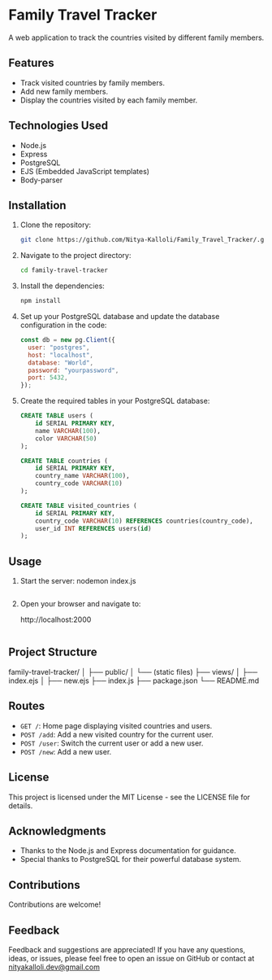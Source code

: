 # Family Travel Tracker

A web application to track the countries visited by different family members.

## Features

- Track visited countries by family members.
- Add new family members.
- Display the countries visited by each family member.

## Technologies Used

- Node.js
- Express
- PostgreSQL
- EJS (Embedded JavaScript templates)
- Body-parser

## Installation

1. Clone the repository:
    ```bash
    git clone https://github.com/Nitya-Kalloli/Family_Travel_Tracker/.git
    ```
2. Navigate to the project directory:
    ```bash
    cd family-travel-tracker
    ```
3. Install the dependencies:
    ```bash
    npm install
    ```
4. Set up your PostgreSQL database and update the database configuration in the code:
    ```javascript
    const db = new pg.Client({
      user: "postgres",
      host: "localhost",
      database: "World",
      password: "yourpassword",
      port: 5432,
    });
    ```

5. Create the required tables in your PostgreSQL database:
    ```sql
    CREATE TABLE users (
        id SERIAL PRIMARY KEY,
        name VARCHAR(100),
        color VARCHAR(50)
    );

    CREATE TABLE countries (
        id SERIAL PRIMARY KEY,
        country_name VARCHAR(100),
        country_code VARCHAR(10)
    );

    CREATE TABLE visited_countries (
        id SERIAL PRIMARY KEY,
        country_code VARCHAR(10) REFERENCES countries(country_code),
        user_id INT REFERENCES users(id)
    );
    ```

## Usage

1. Start the server:
    nodemon index.js
    ```
2. Open your browser and navigate to:
    
    http://localhost:2000
    ```

## Project Structure

family-travel-tracker/
│
├── public/
│ └── (static files)
├── views/
│ ├── index.ejs
│ ├── new.ejs
├── index.js
├── package.json
└── README.md

## Routes

- `GET /`: Home page displaying visited countries and users.
- `POST /add`: Add a new visited country for the current user.
- `POST /user`: Switch the current user or add a new user.
- `POST /new`: Add a new user.

## License

This project is licensed under the MIT License - see the LICENSE file for details.

## Acknowledgments

- Thanks to the Node.js and Express documentation for guidance.
- Special thanks to PostgreSQL for their powerful database system.

## Contributions
Contributions are welcome! 

## Feedback
Feedback and suggestions are appreciated! If you have any questions, ideas, or issues, please feel free to open an issue on GitHub or contact at nityakalloli.dev@gmail.com
